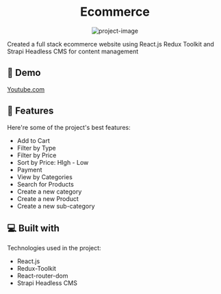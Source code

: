 <h1 align="center" id="title">Ecommerce</h1>

<p align="center"><img src="https://socialify.git.ci/VedantCode04/full-stack-ecom/image?language=1&amp;owner=1&amp;name=1&amp;stargazers=1&amp;theme=Light" alt="project-image"></p>

<p id="description">Created a full stack ecommerce website using React.js Redux Toolkit and Strapi Headless CMS for content management</p>

<h2>🚀 Demo</h2>

[Youtube.com](Youtube.com)

  
  
<h2>🧐 Features</h2>

Here're some of the project's best features:

*   Add to Cart
*   Filter by Type
*   Filter by Price
*   Sort by Price: HIgh - Low
*   Payment
*   View by Categories
*   Search for Products
*   Create a new category
*   Create a new Product
*   Create a new sub-category

  
  
<h2>💻 Built with</h2>

Technologies used in the project:

*   React.js
*   Redux-Toolkit
*   React-router-dom
*   Strapi Headless CMS
